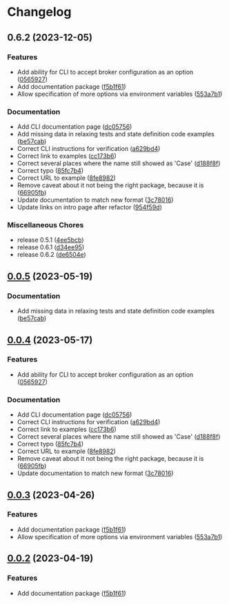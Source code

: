 # Changelog

## 0.6.2 (2023-12-05)


### Features

* Add ability for CLI to accept broker configuration as an option ([0565927](https://github.com/TimothyJones/ContractCaseTest/commit/05659279746423b4fb1d2e6fa0df57aa14356c6f))
* Add documentation package ([f5b1f61](https://github.com/TimothyJones/ContractCaseTest/commit/f5b1f615c8c8b1db60c04a9d3cee4c087cf8d9eb))
* Allow specification of more options via environment variables ([553a7b1](https://github.com/TimothyJones/ContractCaseTest/commit/553a7b15fbb6ba6069c0bee2c683b57ece942c3c))


### Documentation

* Add CLI documentation page ([dc05756](https://github.com/TimothyJones/ContractCaseTest/commit/dc05756aa6e554fb3076b72b86af8c5de845ca6e))
* Add missing data in relaxing tests and state definition code examples ([be57cab](https://github.com/TimothyJones/ContractCaseTest/commit/be57cab1bc31f86e461e1cf63e7a1883c87b817f))
* Correct CLI instructions for verification ([a629bd4](https://github.com/TimothyJones/ContractCaseTest/commit/a629bd46cb5f590454ac8382852fff285561b1b6))
* Correct link to examples ([cc173b6](https://github.com/TimothyJones/ContractCaseTest/commit/cc173b68f9e5ef481bf0e40a3189ef85f66c5dcc))
* Correct several places where the name still showed as 'Case' ([d188f8f](https://github.com/TimothyJones/ContractCaseTest/commit/d188f8f24d74c0172c1cae85284d4cec365b9af7))
* Correct typo ([85fc7b4](https://github.com/TimothyJones/ContractCaseTest/commit/85fc7b4ba1eb19efa433e0e6dc9a3562c24b79d4))
* Correct URL to example ([8fe8982](https://github.com/TimothyJones/ContractCaseTest/commit/8fe89829ba83f3d596c4048e75391b14ff556b46))
* Remove caveat about it not being the right package, because it is ([66905fb](https://github.com/TimothyJones/ContractCaseTest/commit/66905fbde40b2e955fc1543a638d60c42eaf7358))
* Update documentation to match new format ([3c78016](https://github.com/TimothyJones/ContractCaseTest/commit/3c780162ae66befede0904a26ff8ffb47975e8b6))
* Update links on intro page after refactor ([954f59d](https://github.com/TimothyJones/ContractCaseTest/commit/954f59d239af664af137c459f5ce01367063d1a9))


### Miscellaneous Chores

* release 0.5.1 ([4ee5bcb](https://github.com/TimothyJones/ContractCaseTest/commit/4ee5bcb37e6dbca84b05f9a769e736fd0600f84e))
* release 0.6.1 ([d34ee95](https://github.com/TimothyJones/ContractCaseTest/commit/d34ee95ee53765f4184076fde1b32720d5f5db3b))
* release 0.6.2 ([de6504e](https://github.com/TimothyJones/ContractCaseTest/commit/de6504e8021a17a0b09259efb183cdc83cfe3ca3))

## [0.0.5](https://github.com/TimothyJones/ContractCaseTest/compare/documentation-v0.0.4...documentation-v0.0.5) (2023-05-19)


### Documentation

* Add missing data in relaxing tests and state definition code examples ([be57cab](https://github.com/TimothyJones/ContractCaseTest/commit/be57cab1bc31f86e461e1cf63e7a1883c87b817f))

## [0.0.4](https://github.com/case-contract-testing/contract-case/compare/documentation-v0.0.3...documentation-v0.0.4) (2023-05-17)


### Features

* Add ability for CLI to accept broker configuration as an option ([0565927](https://github.com/case-contract-testing/contract-case/commit/05659279746423b4fb1d2e6fa0df57aa14356c6f))


### Documentation

* Add CLI documentation page ([dc05756](https://github.com/case-contract-testing/contract-case/commit/dc05756aa6e554fb3076b72b86af8c5de845ca6e))
* Correct CLI instructions for verification ([a629bd4](https://github.com/case-contract-testing/contract-case/commit/a629bd46cb5f590454ac8382852fff285561b1b6))
* Correct link to examples ([cc173b6](https://github.com/case-contract-testing/contract-case/commit/cc173b68f9e5ef481bf0e40a3189ef85f66c5dcc))
* Correct several places where the name still showed as 'Case' ([d188f8f](https://github.com/case-contract-testing/contract-case/commit/d188f8f24d74c0172c1cae85284d4cec365b9af7))
* Correct typo ([85fc7b4](https://github.com/case-contract-testing/contract-case/commit/85fc7b4ba1eb19efa433e0e6dc9a3562c24b79d4))
* Correct URL to example ([8fe8982](https://github.com/case-contract-testing/contract-case/commit/8fe89829ba83f3d596c4048e75391b14ff556b46))
* Remove caveat about it not being the right package, because it is ([66905fb](https://github.com/case-contract-testing/contract-case/commit/66905fbde40b2e955fc1543a638d60c42eaf7358))
* Update documentation to match new format ([3c78016](https://github.com/case-contract-testing/contract-case/commit/3c780162ae66befede0904a26ff8ffb47975e8b6))

## [0.0.3](https://github.com/case-contract-testing/case/compare/documentation-v0.0.2...documentation-v0.0.3) (2023-04-26)


### Features

* Add documentation package ([f5b1f61](https://github.com/case-contract-testing/case/commit/f5b1f615c8c8b1db60c04a9d3cee4c087cf8d9eb))
* Allow specification of more options via environment variables ([553a7b1](https://github.com/case-contract-testing/case/commit/553a7b15fbb6ba6069c0bee2c683b57ece942c3c))

## [0.0.2](https://github.com/case-contract-testing/case/compare/case-documentation-v0.0.1...case-documentation-v0.0.2) (2023-04-19)


### Features

* Add documentation package ([f5b1f61](https://github.com/case-contract-testing/case/commit/f5b1f615c8c8b1db60c04a9d3cee4c087cf8d9eb))
